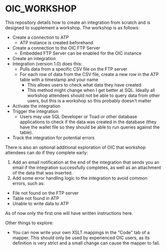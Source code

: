 # OIC_WORKSHOP

This repository details how to create an integration from scratch and is designed to supplement a workshop. The workshop is as follows:
- Create a connection to ATP
  - ATP instance is created beforehand
- Create a connection to the OIC FTP Server
  - Embedded FTP Server can be enabled for the OIC instance
- Create an integration
- Integration (version 1.0) does this:
  - Pulls data from a specific CSV file on the FTP server
  - For each row of data from the CSV file, create a new row in the ATP table with a timestamp and your name
    - This allows users to check what data they have created
    - This method might change when I get better at SQL. Ideally all workshop attendees should not be able to query data from other users, but this is a workshop so this probably doesn't matter
- Activate the integration
- Trigger the integration
  - Users may use SQL Developer or Toad or other database applications to check if the data was created in the database (they have the wallet file so they should be able to run queries against the table).
- Track the integration for potential errors

There is also an optional additional exploration of OIC that workshop attendees can do if they complete early:
1. Add an email notification at the end of the integration that sends you an email if the integration successfully completes, as well as an attachment of the data that was inserted.
2. Add some error handling logic to the integration to avoid common errors, such as:
  - File not found on the FTP server
  - Table not found in ATP
  - Unable to write data to ATP

As of now only the first one will have written instructions here.

Other things to explore:
- You can now write your own XSLT mappings in the "Code" tab of a mapper. This should only be used by experienced OIC users, as its definition is very strict and a small change can cause the mapper to fail.
